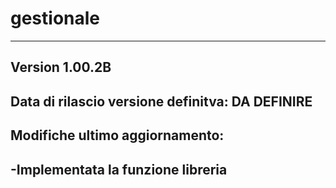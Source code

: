 # gestionale
---
**Version 1.00.2B**
---

## Data di rilascio versione definitva: DA DEFINIRE

## Modifiche ultimo aggiornamento:

## -Implementata la funzione libreria
